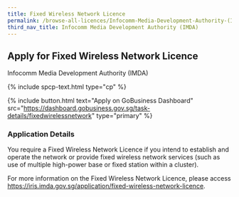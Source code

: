 ```yaml
---
title: Fixed Wireless Network Licence
permalink: /browse-all-licences/Infocomm-Media-Development-Authority-(IMDA)/Fixed-Wireless-Network
third_nav_title: Infocomm Media Development Authority (IMDA)
---
```


## Apply for Fixed Wireless Network Licence

Infocomm Media Development Authority (IMDA)

{% include spcp-text.html type="cp" %}

{% include button.html text="Apply on GoBusiness Dashboard" src="https://dashboard.gobusiness.gov.sg/task-details/fixedwirelessnetwork" type="primary" %}

<H3>Application Details</H3>

<p>You require a Fixed Wireless Network Licence if you intend to establish and operate the network or provide fixed wireless network services (such as use of multiple high-power base or fixed station within a cluster).
</p><p>
For more information on the Fixed Wireless Network Licence, please access <a href="https://iris.imda.gov.sg/application/fixed-wireless-network-licence">https://iris.imda.gov.sg/application/fixed-wireless-network-licence</a>.
</p>

